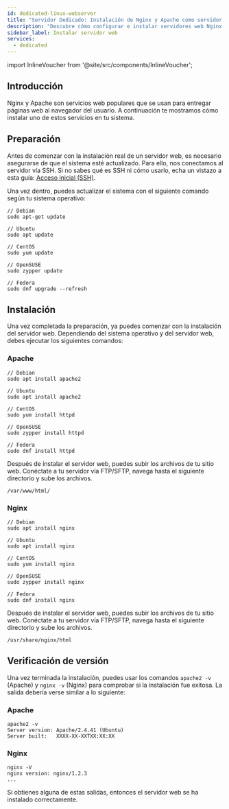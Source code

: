 ```yaml
---
id: dedicated-linux-webserver
title: "Servidor Dedicado: Instalación de Nginx y Apache como servidor web"
description: "Descubre cómo configurar e instalar servidores web Nginx o Apache para alojar tu sitio web de forma eficiente → Aprende más ahora"
sidebar_label: Instalar servidor web
services:
  - dedicated
---
```


import InlineVoucher from '@site/src/components/InlineVoucher';

## Introducción

Nginx y Apache son servicios web populares que se usan para entregar páginas web al navegador del usuario. A continuación te mostramos cómo instalar uno de estos servicios en tu sistema.

<InlineVoucher />

## Preparación

Antes de comenzar con la instalación real de un servidor web, es necesario asegurarse de que el sistema esté actualizado. Para ello, nos conectamos al servidor vía SSH. Si no sabes qué es SSH ni cómo usarlo, echa un vistazo a esta guía: [Acceso inicial (SSH)](vserver-linux-ssh.md).

Una vez dentro, puedes actualizar el sistema con el siguiente comando según tu sistema operativo:

```
// Debian
sudo apt-get update

// Ubuntu
sudo apt update

// CentOS
sudo yum update

// OpenSUSE
sudo zypper update

// Fedora
sudo dnf upgrade --refresh
```



## Instalación

Una vez completada la preparación, ya puedes comenzar con la instalación del servidor web. Dependiendo del sistema operativo y del servidor web, debes ejecutar los siguientes comandos:



### Apache

```
// Debian
sudo apt install apache2

// Ubuntu
sudo apt install apache2

// CentOS
sudo yum install httpd

// OpenSUSE
sudo zypper install httpd

// Fedora
sudo dnf install httpd
```

Después de instalar el servidor web, puedes subir los archivos de tu sitio web. Conéctate a tu servidor vía FTP/SFTP, navega hasta el siguiente directorio y sube los archivos.

```
/var/www/html/
```



### Nginx

```
// Debian
sudo apt install nginx

// Ubuntu
sudo apt install nginx

// CentOS
sudo yum install nginx

// OpenSUSE
sudo zypper install nginx

// Fedora
sudo dnf install nginx
```

Después de instalar el servidor web, puedes subir los archivos de tu sitio web. Conéctate a tu servidor vía FTP/SFTP, navega hasta el siguiente directorio y sube los archivos.

```
/usr/share/nginx/html
```



## Verificación de versión

Una vez terminada la instalación, puedes usar los comandos `apache2 -v` (Apache) y `nginx -v` (Nginx) para comprobar si la instalación fue exitosa. La salida debería verse similar a lo siguiente:



### Apache

```
apache2 -v
Server version: Apache/2.4.41 (Ubuntu)
Server built:   XXXX-XX-XXTXX:XX:XX
```



### Nginx

```
nginx -V
nginx version: nginx/1.2.3
...
```

Si obtienes alguna de estas salidas, entonces el servidor web se ha instalado correctamente.

<InlineVoucher />